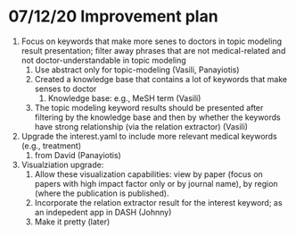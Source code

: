 # 07/12/20 Improvement plan
1. Focus on keywords that make more senes to doctors in topic modeling result presentation; filter away phrases that are not medical-related and not doctor-understandable in topic modeling
    1. Use abstract only for topic-modeling (Vasili, Panayiotis)
    2. Created a knowledge base that contains a lot of keywords that make senses to doctor
        1. Knowledge base: e.g., MeSH term (Vasili)
    3. The topic modeling keyword results should be presented after filtering by the knowledge base and then by whether the keywords have strong relationship (via the relation extractor) (Vasili)
2. Upgrade the interest.yaml to include more relevant medical keywords (e.g., treatment)
    1. from David (Panayiotis)
3. Visualziation upgrade:
    1. Allow these visualization capabilities: view by paper (focus on papers with high impact factor only or by journal name), by region (where the publication is published). 
    2. Incorporate the relation extractor result for the interest keyword; as an indepedent app in DASH (Johnny)
    3. Make it pretty (later)
   
